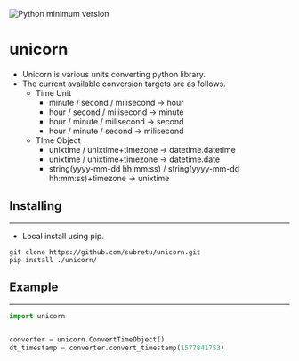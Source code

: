 ![Python minimum version](https://img.shields.io/badge/Python-3.8%2B-brightgreen)


# unicorn
- Unicorn is various units converting python library.
- The current available conversion targets are as follows.
  - Time Unit
    - minute / second / milisecond → hour
    - hour / second / milisecond → minute
    - hour / minute / milisecond → second
    - hour / minute / second → milisecond
  - TIme Object
    - unixtime / unixtime+timezone → datetime.datetime
    - unixtime / unixtime+timezone → datetime.date
    - string(yyyy-mm-dd hh:mm:ss) / string(yyyy-mm-dd hh:mm:ss)+timezone → unixtime

## Installing
----------

- Local install using pip.

```
git clone https://github.com/subretu/unicorn.git
pip install ./unicorn/
```



## Example
----------------
```python
import unicorn


converter = unicorn.ConvertTimeObject()
dt_timestamp = converter.convert_timestamp(1577841753)
```
